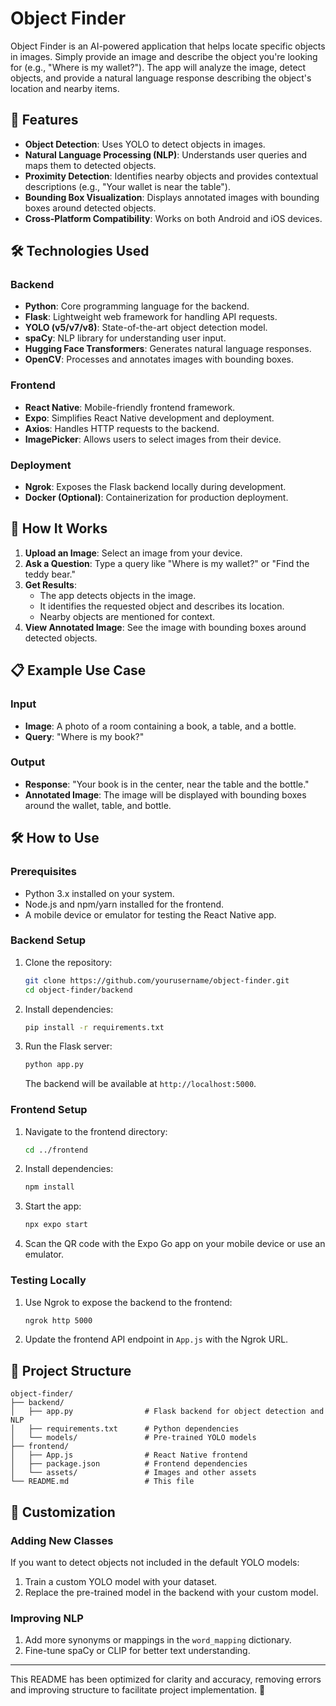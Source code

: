 # Object Finder

Object Finder is an AI-powered application that helps locate specific objects in images. Simply provide an image and describe the object you're looking for (e.g., "Where is my wallet?"). The app will analyze the image, detect objects, and provide a natural language response describing the object's location and nearby items.

## 🚀 Features
- **Object Detection**: Uses YOLO to detect objects in images.
- **Natural Language Processing (NLP)**: Understands user queries and maps them to detected objects.
- **Proximity Detection**: Identifies nearby objects and provides contextual descriptions (e.g., "Your wallet is near the table").
- **Bounding Box Visualization**: Displays annotated images with bounding boxes around detected objects.
- **Cross-Platform Compatibility**: Works on both Android and iOS devices.

## 🛠 Technologies Used

### Backend
- **Python**: Core programming language for the backend.
- **Flask**: Lightweight web framework for handling API requests.
- **YOLO (v5/v7/v8)**: State-of-the-art object detection model.
- **spaCy**: NLP library for understanding user input.
- **Hugging Face Transformers**: Generates natural language responses.
- **OpenCV**: Processes and annotates images with bounding boxes.

### Frontend
- **React Native**: Mobile-friendly frontend framework.
- **Expo**: Simplifies React Native development and deployment.
- **Axios**: Handles HTTP requests to the backend.
- **ImagePicker**: Allows users to select images from their device.

### Deployment
- **Ngrok**: Exposes the Flask backend locally during development.
- **Docker (Optional)**: Containerization for production deployment.

## 📸 How It Works
1. **Upload an Image**: Select an image from your device.
2. **Ask a Question**: Type a query like "Where is my wallet?" or "Find the teddy bear."
3. **Get Results**:
   - The app detects objects in the image.
   - It identifies the requested object and describes its location.
   - Nearby objects are mentioned for context.
4. **View Annotated Image**: See the image with bounding boxes around detected objects.

## 📋 Example Use Case
### Input
- **Image**: A photo of a room containing a book, a table, and a bottle.
- **Query**: "Where is my book?"

### Output
- **Response**: "Your book is in the center, near the table and the bottle."
- **Annotated Image**: The image will be displayed with bounding boxes around the wallet, table, and bottle.

## 🛠 How to Use

### Prerequisites
- Python 3.x installed on your system.
- Node.js and npm/yarn installed for the frontend.
- A mobile device or emulator for testing the React Native app.

### Backend Setup
1. Clone the repository:
   ```bash
   git clone https://github.com/yourusername/object-finder.git
   cd object-finder/backend
   ```
2. Install dependencies:
   ```bash
   pip install -r requirements.txt
   ```
3. Run the Flask server:
   ```bash
   python app.py
   ```
   The backend will be available at `http://localhost:5000`.

### Frontend Setup
1. Navigate to the frontend directory:
   ```bash
   cd ../frontend
   ```
2. Install dependencies:
   ```bash
   npm install
   ```
3. Start the app:
   ```bash
   npx expo start
   ```
4. Scan the QR code with the Expo Go app on your mobile device or use an emulator.

### Testing Locally
1. Use Ngrok to expose the backend to the frontend:
   ```bash
   ngrok http 5000
   ```
2. Update the frontend API endpoint in `App.js` with the Ngrok URL.

## 📂 Project Structure
```
object-finder/
├── backend/
│   ├── app.py                # Flask backend for object detection and NLP
│   ├── requirements.txt      # Python dependencies
│   └── models/               # Pre-trained YOLO models
├── frontend/
│   ├── App.js                # React Native frontend
│   ├── package.json          # Frontend dependencies
│   └── assets/               # Images and other assets
└── README.md                 # This file
```

## 🔧 Customization

### Adding New Classes
If you want to detect objects not included in the default YOLO models:
1. Train a custom YOLO model with your dataset.
2. Replace the pre-trained model in the backend with your custom model.

### Improving NLP
1. Add more synonyms or mappings in the `word_mapping` dictionary.
2. Fine-tune spaCy or CLIP for better text understanding.

---
This README has been optimized for clarity and accuracy, removing errors and improving structure to facilitate project implementation. 🚀

